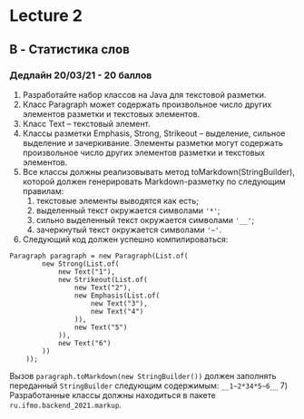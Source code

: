 # Lecture 2
## B - Статистика слов
### Дедлайн 20/03/21 - 20 баллов

1) Разработайте набор классов на Java для текстовой разметки.
2) Класс Paragraph может содержать произвольное число других элементов разметки и текстовых элементов.
3) Класс Text – текстовый элемент.
4) Классы разметки Emphasis, Strong, Strikeout – выделение, сильное выделение и зачеркивание. Элементы разметки могут содержать произвольное число других элементов разметки и текстовых элементов.
5) Все классы должны реализовывать метод toMarkdown(StringBuilder), которой должен генерировать Markdown-разметку по следующим правилам:
    1) текстовые элементы выводятся как есть;
    2) выделенный текст окружается символами `'*'`;
    3) сильно выделенный текст окружается символами `'__'`;
    4) зачеркнутый текст окружается символами `'~'`.
6) Следующий код должен успешно компилироваться:
```
Paragraph paragraph = new Paragraph(List.of(
        new Strong(List.of(
            new Text("1"),
            new Strikeout(List.of(
                new Text("2"),
                new Emphasis(List.of(
                    new Text("3"),
                    new Text("4")
                )),
                new Text("5")
            )),
            new Text("6")
        ))
    ));
```
    
Вызов `paragraph.toMarkdown(new StringBuilder())` должен заполнять переданный `StringBuilder` следующим содержимым:
`__1~2*34*5~6__`
7) Разработанные классы должны находиться в пакете `ru.ifmo.backend_2021.markup`.
